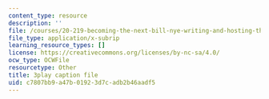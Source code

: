 ```yaml
---
content_type: resource
description: ''
file: /courses/20-219-becoming-the-next-bill-nye-writing-and-hosting-the-educational-show-january-iap-2015/c7807bb9a47b01923d7cadb2b46aadf5_rCG6r6gotZQ.srt
file_type: application/x-subrip
learning_resource_types: []
license: https://creativecommons.org/licenses/by-nc-sa/4.0/
ocw_type: OCWFile
resourcetype: Other
title: 3play caption file
uid: c7807bb9-a47b-0192-3d7c-adb2b46aadf5
---
```

